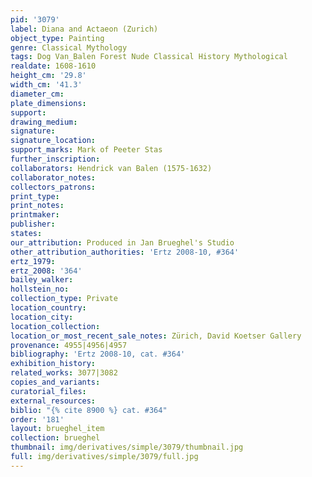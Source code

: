 ```yaml
---
pid: '3079'
label: Diana and Actaeon (Zurich)
object_type: Painting
genre: Classical Mythology
tags: Dog Van_Balen Forest Nude Classical History Mythological
realdate: 1608-1610
height_cm: '29.8'
width_cm: '41.3'
diameter_cm: 
plate_dimensions: 
support: 
drawing_medium: 
signature: 
signature_location: 
support_marks: Mark of Peeter Stas
further_inscription: 
collaborators: Hendrick van Balen (1575-1632)
collaborator_notes: 
collectors_patrons: 
print_type: 
print_notes: 
printmaker: 
publisher: 
states: 
our_attribution: Produced in Jan Brueghel's Studio
other_attribution_authorities: 'Ertz 2008-10, #364'
ertz_1979: 
ertz_2008: '364'
bailey_walker: 
hollstein_no: 
collection_type: Private
location_country: 
location_city: 
location_collection: 
location_or_most_recent_sale_notes: Zürich, David Koetser Gallery
provenance: 4955|4956|4957
bibliography: 'Ertz 2008-10, cat. #364'
exhibition_history: 
related_works: 3077|3082
copies_and_variants: 
curatorial_files: 
external_resources: 
biblio: "{% cite 8900 %} cat. #364"
order: '181'
layout: brueghel_item
collection: brueghel
thumbnail: img/derivatives/simple/3079/thumbnail.jpg
full: img/derivatives/simple/3079/full.jpg
---
```

